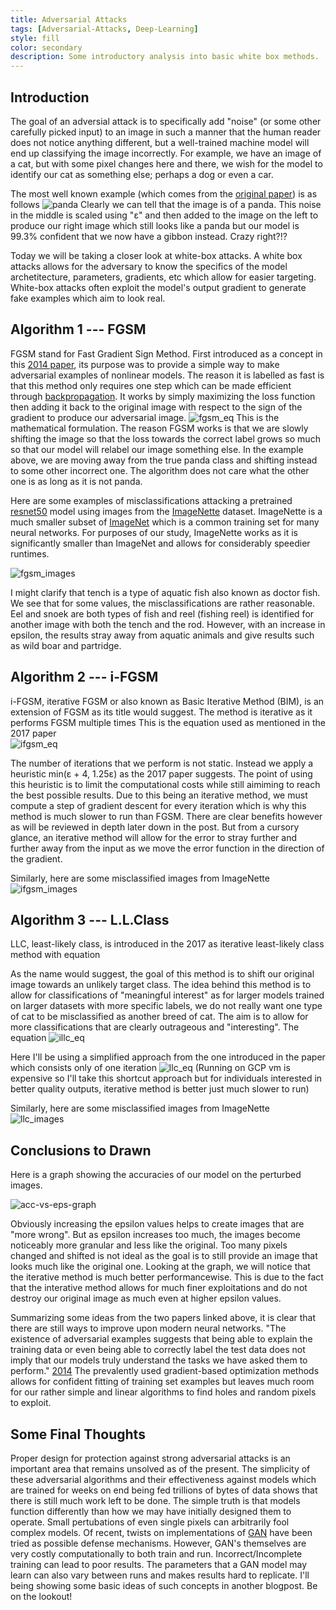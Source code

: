 ```yaml
---
title: Adversarial Attacks
tags: [Adversarial-Attacks, Deep-Learning]
style: fill
color: secondary
description: Some introductory analysis into basic white box methods.
---
```


## Introduction
The goal of an adversial attack is to specifically add "noise" (or some other carefully picked input) to an image in such a manner that the human reader does not notice anything different, but a well-trained machine model will end up classifying the image incorrectly. For example, we have an image of a cat, but with some pixel changes here and there, we wish for the model to identify our cat as something else; perhaps a dog or even a car. 

The most well known example (which comes from the [original paper](https://arxiv.org/pdf/1412.6572.pdf)) is as follows
![panda](https://images.openai.com/blob/e10713f3-900b-4cb2-8209-201d8c9394a2/adversarial_img_1.png)
Clearly we can tell that the image is of a panda. This noise in the middle is scaled using "ε" and then added to the image on the left to produce our right image which still looks like a panda but our model is 99.3% confident that we now have a gibbon instead. Crazy right?!?


Today we will be taking a closer look at white-box attacks. A white box attacks allows for the adversary to know the specifics of the model archetitecture, parameters, gradients, etc which allow for easier targeting. White-box attacks often exploit the model's output gradient to generate fake examples which aim to look real. 


## Algorithm 1 --- FGSM

FGSM stand for Fast Gradient Sign Method. First introduced as a concept in this [2014 paper](https://arxiv.org/pdf/1412.6572.pdf), its purpose was to provide a simple way to make adversarial examples of nonlinear models. The reason it is labelled as fast is that this method only requires one step which can be made efficient through [backpropagation](https://towardsdatascience.com/understanding-backpropagation-algorithm-7bb3aa2f95fd). It works by simply maximizing the loss function then adding it back to the original image with respect to the sign of the gradient to produce our adversarial image. 
![fgsm_eq](https://cdn-5f733ed3c1ac190fbc56ef88.closte.com/wp-content/uploads/2018/05/fgsm.png)
This is the mathematical formulation. The reason FGSM works is that we are slowly shifting the image so that the loss towards the correct label grows so much so that our model will relabel our image something else. In the example above, we are moving away from the true panda class and shifting instead to some other incorrect one. The algorithm does not care what the other one is as long as it is not panda.

Here are some examples of misclassifications attacking a pretrained [resnet50](https://pytorch.org/vision/main/models/generated/torchvision.models.resnet50.html) model using images from the [ImageNette](https://github.com/fastai/imagenette) dataset. ImageNette is a much smaller subset of [ImageNet](https://www.image-net.org/) which is a common training set for many neural networks. For purposes of our study, ImageNette works as it is significantly smaller than ImageNet and allows for considerably speedier runtimes.

![fgsm_images](https://raw.githubusercontent.com/lexeme78557/lexeme78557.github.io/main/assets/pngs/fgsm-resnet.png) 

I might clarify that tench is a type of aquatic fish also known as doctor fish. We see that for some values, the misclassifications are rather reasonable. Eel and snoek are both types of fish and reel (fishing reel) is identified for another image with both the tench and the rod. However, with an increase in epsilon, the results stray away from aquatic animals and give results such as wild boar and partridge. 


## Algorithm 2 --- i-FGSM

i-FGSM, iterative FGSM or also known as Basic Iterative Method (BIM), is an extension of FGSM as its title would suggest. The method is iterative as it performs FGSM multiple times 
This is the equation used as mentioned in the 2017 paper  
![ifgsm_eq](https://raw.githubusercontent.com/lexeme78557/lexeme78557.github.io/87ea49a63eb80cb3d8ee313b955b7f0669d1ced0/assets/pngs/ifgsm_eq.png)

The number of iterations that we perform is not static. Instead we apply a heuristic min(ε + 4, 1.25ε) as the 2017 paper suggests. The point of using this heuristic is to limit the computational costs while still aimiming to reach the best possible results. Due to this being an iterative method, we must compute a step of gradient descent for every iteration which is why this method is much slower to run than FGSM. There are clear benefits however as will be reviewed in depth later down in the post. But from a cursory glance, an iterative method will allow for the error to stray further and further away from the input as we move the error function in the direction of the gradient.


Similarly, here are some misclassified images from ImageNette
![ifgsm_images](https://raw.githubusercontent.com/lexeme78557/lexeme78557.github.io/main/assets/pngs/ifgsm-resnet.png)

## Algorithm 3 --- L.L.Class

LLC, least-likely class, is introduced in the 2017 as iterative least-likely class method with equation

As the name would suggest, the goal of this method is to shift our original image towards an unlikely target class. The idea behind this method is to allow for classifications of "meaningful interest" as for larger models trained on larger datasets with more specific labels, we do not really want one type of cat to be misclassified as another breed of cat. The aim is to allow for more classifications that are clearly outrageous and "interesting". The equation 
![illc_eq](https://raw.githubusercontent.com/lexeme78557/lexeme78557.github.io/main/assets/pngs/illc_eq.png)


Here I'll be using a simplified approach from the one introduced in the paper which consists only of one iteration
![llc_eq](https://raw.githubusercontent.com/lexeme78557/lexeme78557.github.io/main/assets/pngs/llc_eq.png)
(Running on GCP vm is expensive so I'll take this shortcut approach but for individuals interested in better quality outputs, iterative method is better just much slower to run)


Similarly, here are some misclassified images from ImageNette
![llc_images](https://raw.githubusercontent.com/lexeme78557/lexeme78557.github.io/main/assets/pngs/llc-resnet.png)

## Conclusions to Drawn
Here is a graph showing the accuracies of our model on the perturbed images. 

![acc-vs-eps-graph](https://raw.githubusercontent.com/lexeme78557/lexeme78557.github.io/main/assets/pngs/adversarial-attacks-acc-vs-eps.png)

Obviously increasing the epsilon values helps to create images that are "more wrong". But as epsilon increases too much, the images become noticeably more granular and less like the original. Too many pixels changed and shifted is not ideal as the goal is to still provide an image that looks much like the original one. Looking at the graph, we will notice that the iterative method is much better performancewise. This is due to the fact that the interative method allows for much finer exploitations and do not destroy our original image as much even at higher epsilon values. 


Summarizing some ideas from the two papers linked above, it is clear that there are still ways to improve upon modern neural networks. "The existence of adversarial examples suggests that being able to explain the training data or even being able to correctly label the test data does not imply that our models truly understand the tasks we have asked them to perform." [2014](https://arxiv.org/pdf/1412.6572.pdf) The prevalently used gradient-based optimization methods allows for confident fitting of training set examples but leaves much room for our rather simple and linear algorithms to find holes and random pixels to exploit. 


## Some Final Thoughts

Proper design for protection against strong adversarial attacks is an important area that remains unsolved as of the present. The simplicity of these adversarial algorithms and their effectiveness against models which are trained for weeks on end being fed trillions of bytes of data shows that there is still much work left to be done. The simple truth is that models function differently than how we may have initially designed them to operate. Small pertubations of even single pixels can arbitrarily fool complex models. Of recent, twists on implementations of [GAN](https://arxiv.org/pdf/1406.2661.pdf) have been tried as possible defense mechanisms. However, GAN's themselves are very costly computationally to both train and run. Incorrect/Incomplete training can lead to poor results. The parameters that a GAN model may learn can also vary between runs and makes results hard to replicate. I'll being showing some basic ideas of such concepts in another blogpost. Be on the lookout!